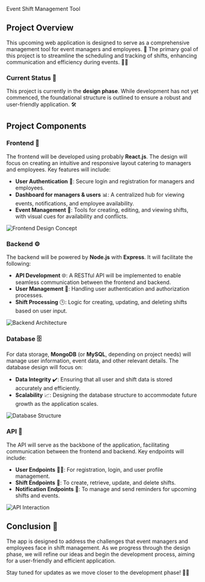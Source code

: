 Event Shift Management Tool

## Project Overview

This upcoming web application is designed to serve as a comprehensive management tool for event managers and employees. 🎉 The primary goal of this project is to streamline the scheduling and tracking of shifts, enhancing communication and efficiency during events. 📅✨

### Current Status 🚧

This project is currently in the **design phase**. While development has not yet commenced, the foundational structure is outlined to ensure a robust and user-friendly application. 🛠️

## Project Components

### Frontend 🎨

The frontend will be developed using probably **React.js**. The design will focus on creating an intuitive and responsive layout catering to managers and employees. Key features will include:

- **User Authentication** 🔐: Secure login and registration for managers and employees.
- **Dashboard for managers & users** 📊: A centralized hub for viewing events, notifications, and employee availability.
- **Event Management** 🔄: Tools for creating, editing, and viewing shifts, with visual cues for availability and conflicts.

![Frontend Design Concept](https://via.placeholder.com/800x400.png?text=Frontend+Design+Concept)

### Backend ⚙️

The backend will be powered by **Node.js** with **Express**. It will facilitate the following:

- **API Development** 🌐: A RESTful API will be implemented to enable seamless communication between the frontend and backend.
- **User Management** 👥: Handling user authentication and authorization processes.
- **Shift Processing** 🕒: Logic for creating, updating, and deleting shifts based on user input.

![Backend Architecture](https://via.placeholder.com/800x400.png?text=Backend+Architecture)

### Database 🗄️

For data storage, **MongoDB** (or **MySQL**, depending on project needs) will manage user information, event data, and other relevant details. The database design will focus on:

- **Data Integrity** ✔️: Ensuring that all user and shift data is stored accurately and efficiently.
- **Scalability** 📈: Designing the database structure to accommodate future growth as the application scales.

![Database Structure](https://via.placeholder.com/800x400.png?text=Database+Structure)

### API 📡

The API will serve as the backbone of the application, facilitating communication between the frontend and backend. Key endpoints will include:

- **User Endpoints** 🧑‍💻: For registration, login, and user profile management.
- **Shift Endpoints** 📅: To create, retrieve, update, and delete shifts.
- **Notification Endpoints** 🔔: To manage and send reminders for upcoming shifts and events.

![API Interaction](https://via.placeholder.com/800x400.png?text=API+Interaction)

## Conclusion 🚀

The app is designed to address the challenges that event managers and employees face in shift management. As we progress through the design phase, we will refine our ideas and begin the development process, aiming for a user-friendly and efficient application.

Stay tuned for updates as we move closer to the development phase! 🔔👀
